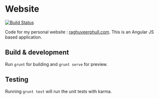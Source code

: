 # Website

[![Build Status](https://travis-ci.org/raghuveerp/website.svg?branch=master)](https://travis-ci.org/raghuveerp/website)

Code for my personal website : [raghuveerphull.com](https://www.raghuveerphull.com). This is an Angular JS based application. 

## Build & development

Run `grunt` for building and `grunt serve` for preview.

## Testing

Running `grunt test` will run the unit tests with karma.


